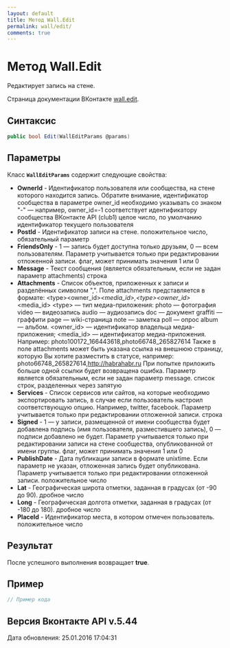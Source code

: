 ```yaml
---
layout: default
title: Метод Wall.Edit
permalink: wall/edit/
comments: true
---
```

# Метод Wall.Edit
Редактирует запись на стене.

Страница документации ВКонтакте [wall.edit](https://vk.com/dev/wall.edit).

## Синтаксис
``` csharp
public bool Edit(WallEditParams @params)
```

## Параметры
Класс **`WallEditParams`** содержит следующие свойства:

+ **OwnerId** - Идентификатор пользователя или сообщества, на стене которого находится запись. Обратите внимание, идентификатор сообщества в параметре owner_id необходимо указывать со знаком "-" — например, owner_id=-1 соответствует идентификатору сообщества ВКонтакте API (club1)  целое число, по умолчанию идентификатор текущего пользователя
+ **PostId** - Идентификатор записи на стене. положительное число, обязательный параметр
+ **FriendsOnly** - 1 — запись будет доступна только друзьям, 0 — всем пользователям. 
Параметр учитывается только при редактировании отложенной записи. флаг, может принимать значения 1 или 0
+ **Message** - Текст сообщения (является обязательным, если не задан параметр attachments) строка
+ **Attachments** - Список объектов, приложенных к записи и разделённых символом ",". Поле attachments представляется в формате:
&lt;type&gt;&lt;owner_id&gt;_&lt;media_id&gt;,&lt;type&gt;&lt;owner_id&gt;_&lt;media_id&gt;
&lt;type&gt; — тип медиа-приложения:
photo — фотография 
video — видеозапись 
audio — аудиозапись 
doc — документ 
graffiti — граффити 
page — wiki-страница 
note — заметка 
poll — опрос 
album — альбом. 
&lt;owner_id&gt; — идентификатор владельца медиа-приложения;
&lt;media_id&gt; — идентификатор медиа-приложения.
Например:
photo100172_166443618,photo66748_265827614
Также в поле attachments может быть указана ссылка на внешнюю страницу, которую Вы хотите разместить в статусе, например:
photo66748_265827614,http://habrahabr.ru
При попытке приложить больше одной ссылки будет возвращена ошибка. 
Параметр является обязательным, если не задан параметр message. список строк, разделенных через запятую
+ **Services** - Список сервисов или сайтов, на которые необходимо экспортировать запись, в случае если пользователь настроил соответствующую опцию. Например, twitter, facebook. 
Параметр учитывается только при редактировании отложенной записи. строка
+ **Signed** - 1 — у записи, размещенной от имени сообщества будет добавлена подпись (имя пользователя, разместившего запись), 0 — подписи добавлено не будет. 
Параметр учитывается только при редактировании записи на стене сообщества, опубликованной от имени группы. флаг, может принимать значения 1 или 0
+ **PublishDate** - Дата публикации записи в формате unixtime. Если параметр не указан, отложенная запись будет опубликована. 
Параметр учитывается только при редактировании отложенной записи. положительное число
+ **Lat** - Географическая широта отметки, заданная в градусах (от -90 до 90). дробное число
+ **Long** - Географическая долгота отметки, заданная в градусах (от -180 до 180). дробное число
+ **PlaceId** - Идентификатор места, в котором отмечен пользователь. положительное число

## Результат
После успешного выполнения возвращает **true**.

## Пример
``` csharp
// Пример кода
```

## Версия Вконтакте API v.5.44
Дата обновления: 25.01.2016 17:04:31
